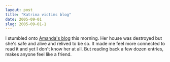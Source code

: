 ```yaml
---
layout: post
title: "Katrina victims blog"
date: 2005-09-01
slug: 2005-09-01-1
---
```


I stumbled onto  [Amanda&apos;s blog](http://www.amanda.veryzen.com/)  this morning.  Her house was destroyed but she&apos;s safe and alive and relived to be so.   It made me feel more connected to read it and yet I don&apos;t know her at all.  But reading back a few dozen entries, makes anyone feel like a friend.  
